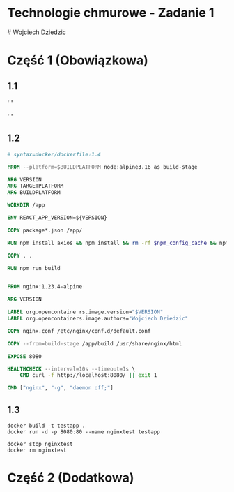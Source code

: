 <h1>Technologie chmurowe - Zadanie 1</h1>
# Wojciech Dziedzic

# Część 1 (Obowiązkowa)
## 1.1

'''

'''
## 1.2

``` Dockerfile
# syntax=docker/dockerfile:1.4

FROM --platform=$BUILDPLATFORM node:alpine3.16 as build-stage 

ARG VERSION
ARG TARGETPLATFORM
ARG BUILDPLATFORM

WORKDIR /app 

ENV REACT_APP_VERSION=${VERSION}

COPY package*.json /app/ 

RUN npm install axios && npm install && rm -rf $npm_config_cache && npm cache clean --force

COPY . . 

RUN npm run build


FROM nginx:1.23.4-alpine

ARG VERSION

LABEL org.opencontaine rs.image.version="$VERSION"
LABEL org.opencontainers.image.authors="Wojciech Dziedzic"

COPY nginx.conf /etc/nginx/conf.d/default.conf 

COPY --from=build-stage /app/build /usr/share/nginx/html 

EXPOSE 8080

HEALTHCHECK --interval=10s --timeout=1s \
    CMD curl -f http://localhost:8080/ || exit 1

CMD ["nginx", "-g", "daemon off;"]

```

## 1.3

```shell
docker build -t testapp .
docker run -d -p 8080:80 --name nginxtest testapp

```

```
docker stop nginxtest
docker rm nginxtest
```
 # Część 2 (Dodatkowa)
